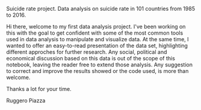 Suicide rate project.
Data analysis on suicide rate in 101 countries from 1985 to 2016.

Hi there, welcome to my first data analysis project.
I've been working on this with the goal to get confident with some of the most common tools used in data analysis to manipulate 
and visualize data.
At the same time, I wanted to offer an easy-to-read presentation of the data set, highlighting different approches for further
research.
Any social, political and economical discussion based on this data is out of the scope of this notebook, leaving the reader 
free to extend those analysis. 
Any suggestion to correct and improve the results showed or the code used, is more than welcome.

Thanks a lot for your time.

Ruggero Piazza
